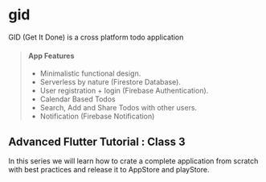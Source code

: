 # gid
GID (Get It Done) is a cross platform todo application

> #### App Features
>
> - Minimalistic functional design.
> - Serverless by nature (Firestore Database).
> - User registration + login (Firebase Authentication).
> - Calendar Based Todos
> - Search, Add and Share Todos with other users.
> - Notification (Firebase Notification)

## Advanced Flutter Tutorial : Class 3

In this series we will learn how to crate a complete application from scratch with best practices and release it to AppStore and playStore.

